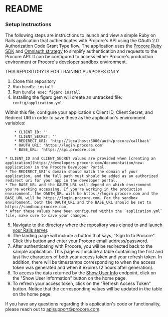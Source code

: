 # README

### Setup Instructions
The following steps are instructions to launch and view a simple Ruby on Rails application that authenticates with Procore's API using the OAuth 2.0 Authorization Code Grant Type flow. The application uses the [Procore Ruby SDK](https://github.com/procore/ruby-sdk) and [Omniauth strategy](https://github.com/procore/omniauth-procore) to simplify authentication and requests to the Procore API. It can be configured to access either Procore's production environment or Procore's developer sandbox environment.

THIS REPOSITORY IS FOR TRAINING PURPOSES ONLY.

1. Clone this repository
2. Run `bundle install`
3. Run `bundle exec figaro install`
4. Installing the figaro gem will create an untracked file: `config/application.yml`

Within this file, configure your application's Client ID, Client Secret, and Redirect URI in order to save these as the application's environment variables:

        * CLIENT_ID: ''
        * CLIENT_SECRET: ''
        * REDIRECT_URI: 'http://localhost:3000/auth/procore/callback'
        * OAUTH_URL: 'https://login.procore.com'
        * BASE_URL: 'https://api.procore.com'

    * CLIENT_ID and CLIENT_SECRET values are provided when [creating an application](https://developers.procore.com/documentation/new-application) in the Procore Developer Portal.
    * The REDIRECT_URI's domain should match the domain of your application, and the full path must should be added as an authorized redirect uri for your app in the developer portal.
    * The BASE_URL and the OAUTH_URL will depend on which environment you're working accessing. If you're working in the production environment, the OAUTH_URL will be https://login.procore.com and the BASE_URL will be https://login.procore.com. For the sandbox environment, both the OAUTH_URL and the BASE_URL should be set to https://sandbox.procore.com.
    * After these values have been configured within the `application.yml` file, make sure to save your changes.

5. Navigate to the directory where the repository was cloned to and [launch your Rails server](https://guides.rubyonrails.org/command_line.html#rails-server).
6. The landing page will include a button that says, "Sign In to Procore". Click this button and enter your Procore email address/password.
7. After authenticating with Procore, you will be redirected back to the sample application. This page will include a table containing the first and last five characters of both your access token and your refresh token. In addition, there will be timestamps corresponding to when the access token was generated and when it expires (2 hours after generation).
8. To access the data returned by the [Show User Info](https://developers.procore.com/reference/me) endpoint, click on the "Show User Information" button on the home page. 
9. To refresh your access token, click on the "Refresh Access Token" button. Notice that the corresponding values will be updated in the table on the home page.

If you have any questions regarding this application's code or functionality, please reach out to apisupport@procore.com.
